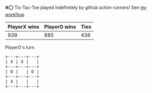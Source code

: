 :x::o: Tic-Tac-Toe played indefinitely by github action runners! See [my workflow](.github/workflows/play.yaml).

|PlayerX wins|PlayerO wins|Ties|
|-|-|-|
|939|885|436|

PlayerO's turn.

<pre>
+---+---+---+
| X | X |   |
+---+---+---+
| O |   | O |
+---+---+---+
| X |   |   |
+---+---+---+
</pre>